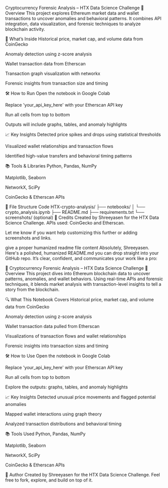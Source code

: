 Cryptocurrency Forensic Analysis – HTX Data Science Challenge
📌 Overview
This project explores Ethereum market data and wallet transactions to uncover anomalies and behavioral patterns. It combines API integration, data visualization, and forensic techniques to analyze blockchain activity.

🚀 What’s Inside
Historical price, market cap, and volume data from CoinGecko

Anomaly detection using z-score analysis

Wallet transaction data from Etherscan

Transaction graph visualization with networkx

Forensic insights from transaction size and timing

🛠️ How to Run
Open the notebook in Google Colab

Replace 'your_api_key_here' with your Etherscan API key

Run all cells from top to bottom

Outputs will include graphs, tables, and anomaly highlights

📈 Key Insights
Detected price spikes and drops using statistical thresholds

Visualized wallet relationships and transaction flows

Identified high-value transfers and behavioral timing patterns

📚 Tools & Libraries
Python, Pandas, NumPy

Matplotlib, Seaborn

NetworkX, SciPy

CoinGecko & Etherscan APIs

📂 File Structure
Code
HTX-crypto-analysis/
├── notebooks/
│   └── crypto_analysis.ipynb
├── README.md
├── requirements.txt
└── screenshots/ (optional)
🙌 Credits
Created by Shreeyasen for the HTX Data Science Challenge. APIs used: CoinGecko and Etherscan.

Let me know if you want help customizing this further or adding screenshots and links.

give a proper humanized readme file content
Absolutely, Shreeyasen. Here's a polished, humanized README.md you can drop straight into your GitHub repo. It’s clear, confident, and communicates your work like a pro:

🧠 Cryptocurrency Forensic Analysis – HTX Data Science Challenge
📌 Overview
This project dives into Ethereum blockchain data to uncover patterns, anomalies, and wallet behaviors. Using real-time APIs and forensic techniques, it blends market analysis with transaction-level insights to tell a story from the blockchain.

🔍 What This Notebook Covers
Historical price, market cap, and volume data from CoinGecko

Anomaly detection using z-score analysis

Wallet transaction data pulled from Etherscan

Visualizations of transaction flows and wallet relationships

Forensic insights into transaction sizes and timing

🛠️ How to Use
Open the notebook in Google Colab

Replace 'your_api_key_here' with your Etherscan API key

Run all cells from top to bottom

Explore the outputs: graphs, tables, and anomaly highlights

📈 Key Insights
Detected unusual price movements and flagged potential anomalies

Mapped wallet interactions using graph theory

Analyzed transaction distributions and behavioral timing

📚 Tools Used
Python, Pandas, NumPy

Matplotlib, Seaborn

NetworkX, SciPy

CoinGecko & Etherscan APIs

🙌 Author
Created by Shreeyasen for the HTX Data Science Challenge. Feel free to fork, explore, and build on top of it.
